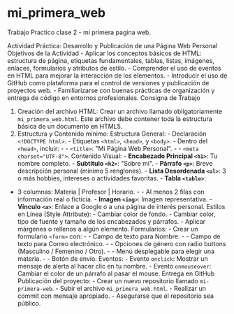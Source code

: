 # mi_primera_web
Trabajo Practico clase 2 - mi primera pagina web.

Actividad Práctica: Desarrollo y Publicación de una Página Web Personal 
Objetivos de la Actividad - Aplicar los conceptos básicos de HTML: estructura de página, etiquetas fundamentales, 
tablas, listas, imágenes, enlaces, formularios y atributos de estilo. - Comprender el uso de eventos en HTML para mejorar la interacción de los elementos. - Introducir el uso de GitHub como plataforma para el control de versiones y publicación de 
proyectos web. - Familiarizarse con buenas prácticas de organización y entrega de código en entornos 
profesionales. 
Consigna de Trabajo 
1. Creación del archivo HTML: 
Crear un archivo llamado obligatoriamente `mi_primera_web.html`. 
Este archivo debe contener toda la estructura básica de un documento en HTML5. 
2. Estructura y Contenido mínimo: 
Estructura General: - Declaración `<!DOCTYPE html>`. - Etiquetas `<html>`, `<head>`, y `<body>`. - Dentro del `<head>`, incluir: - - `<title>`: "Mi Página Web Personal". - - `<meta charset="UTF-8">`. 
Contenido Visual: - **Encabezado Principal `<h1>`**: Tu nombre completo. - **Subtítulo `<h2>`**: "Sobre mí". - **Párrafo `<p>`**: Breve descripción personal (mínimo 5 renglones). - **Lista Desordenada `<ul>`**: 3 o más hobbies, intereses o actividades favoritas. - **Tabla `<table>`**: 
- 3 columnas: Materia | Profesor | Horario. - - Al menos 2 filas con información real o ficticia. - **Imagen `<img>`**: Imagen representativa. - **Vínculo `<a>`**: Enlace a Google o a una página de interés personal. 
Estilos en Línea (Style Attribute): - Cambiar color de fondo. - Cambiar color, tipo de fuente y tamaño de los encabezados y párrafos. - Aplicar márgenes o rellenos a algún elemento. 
Formularios: - Crear un formulario `<form>` con: - - Campo de texto para Nombre. - - Campo de texto para Correo electrónico. - - Opciones de género con radio buttons (Masculino / Femenino / Otro). - - Menú desplegable para elegir una materia. - - Botón de envío. 
Eventos: - Evento `onclick`: Mostrar un mensaje de alerta al hacer clic en tu nombre. - Evento `onmouseover`: Cambiar el color de un párrafo al pasar el mouse. 
Entrega en GitHub 
Publicación del proyecto: - Crear un nuevo repositorio llamado `mi-primera-web`. - Subir el archivo `mi_primera_web.html`. - Realizar un commit con mensaje apropiado. - Asegurarse que el repositorio sea público.
